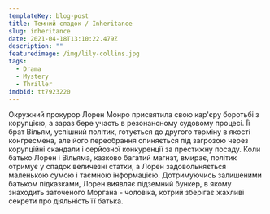 ```yaml
---
templateKey: blog-post
title: Темний спадок / Inheritance
slug: inheritance
date: 2021-04-18T13:10:22.479Z
description: ""
featuredimage: /img/lily-collins.jpg
tags:
  - Drama
  - Mystery
  - Thriller
imdbid: tt7923220
---
```

Окружний прокурор Лорен Монро присвятила свою кар'єру боротьбі з корупцією, а зараз бере участь в резонансному судовому процесі. Її брат Вільям, успішний політик, готується до другого терміну в якості конгресмена, але його переобрання опиняється під загрозою через корупційні скандали і серйозної конкуренції за престижну посаду. Коли батько Лорен і Вільяма, казково багатий магнат, вмирає, політик отримує у спадок величезні статки, а Лорен задовольняється маленькою сумою і таємною інформацією. Дотримуючись залишеними батьком підказками, Лорен виявляє підземний бункер, в якому знаходить заточеного Моргана - чоловіка, котрий зберігає жахливі секрети про діяльність її батька.